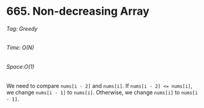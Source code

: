 # 665. Non-decreasing Array

###### Tag: Greedy

###### Time: O(N)
###### Space:O(1)

We need to compare `nums[i - 2]` and `nums[i]`. If `nums[i - 2] <= nums[i]`, we change `nums[i - 1]` to `nums[i]`. Otherwise, we change `nums[i]` to `nums[i - 1]`.
